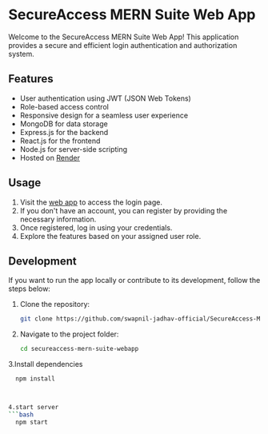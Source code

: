 # SecureAccess MERN Suite Web App

Welcome to the SecureAccess MERN Suite Web App! This application provides a secure and efficient login authentication and authorization system.

## Features

- User authentication using JWT (JSON Web Tokens)
- Role-based access control
- Responsive design for a seamless user experience
- MongoDB for data storage
- Express.js for the backend
- React.js for the frontend
- Node.js for server-side scripting
- Hosted on [Render](https://secureaccess-mern-suite-webapp.onrender.com)

## Usage

1. Visit the [web app](https://secureaccess-mern-suite-webapp.onrender.com) to access the login page.
2. If you don't have an account, you can register by providing the necessary information.
3. Once registered, log in using your credentials.
4. Explore the features based on your assigned user role.

## Development

If you want to run the app locally or contribute to its development, follow the steps below:

1. Clone the repository:

   ```bash
   git clone https://github.com/swapnil-jadhav-official/SecureAccess-MERN-Suite-Webapp.git


2. Navigate to the project folder:

   ```bash
   cd secureaccess-mern-suite-webapp

3.Install dependencies
 ```bash
   npm install



4.start server
 ```bash
   npm start
